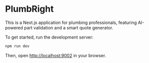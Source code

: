# PlumbRight

This is a Next.js application for plumbing professionals, featuring AI-powered part validation and a smart quote generator.

To get started, run the development server:

```bash
npm run dev
```

Then, open [http://localhost:9002](http://localhost:9002) in your browser.
